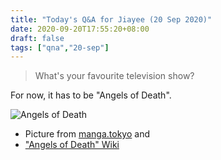 ```yaml
---
title: "Today's Q&A for Jiayee (20 Sep 2020)"
date: 2020-09-20T17:55:20+08:00
draft: false
tags: ["qna","20-sep"]
---
```

> What's your favourite television show?

For now, it has to be "Angels of Death".

![Angels of Death](/angels-of-death.jpg)

- Picture from [manga.tokyo](https://manga.tokyo/) and
- ["Angels of Death" Wiki](https://satsuriku-no-tenshi.fandom.com/wiki/Angels_of_Death_(Anime))
